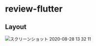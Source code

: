 # review-flutter

## Layout
![スクリーンショット 2020-08-28 13 32 11](https://user-images.githubusercontent.com/56709557/91521605-01249500-e933-11ea-84ba-c8dc9e2c465d.png)
